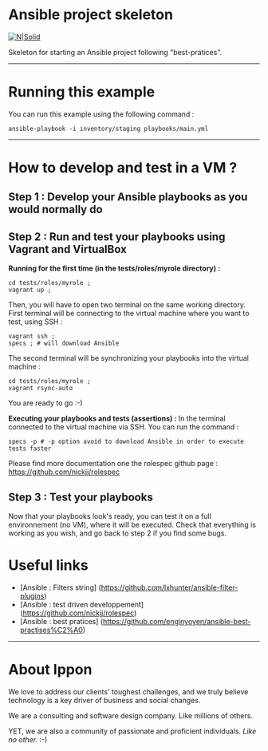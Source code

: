 Ansible project skeleton
========================

[![N|Solid](http://www.ippon.tech/wp-content/uploads/2016/07/logo_ippon-rouge-e1468235974595.png)](http://www.ippon.fr)

Skeleton for starting an Ansible project following "best-pratices".

----
Running this example
========================
You can run this example using the following command  :
```
ansible-playbook -i inventory/staging playbooks/main.yml
```

----
How to develop and test in a VM ? 
========================

Step 1 : Develop your Ansible playbooks as you would normally do
----------------------------------------------------------------

 
Step 2 : Run and test your playbooks using Vagrant and VirtualBox 
----------------------------------------------------------------
**Running for the first time (in the tests/roles/myrole directory) :** 

    cd tests/roles/myrole ; 
    vagrant up ;

Then, you will have to open two terminal on the same working directory.
First terminal will be connecting to the virtual machine where you want to test, using SSH : 

    vagrant ssh ;
    specs ; # will download Ansible

The second terminal will be synchronizing your playbooks into the virtual machine :

    cd tests/roles/myrole ; 
    vagrant rsync-auto

You are ready to go :-)

**Executing your playbooks and tests (assertions) :** 
In the terminal connected to the virtual machine via SSH. You can run the command :

    specs -p # -p option avoid to download Ansible in order to execute tests faster 
Please find more documentation one the rolespec github page : https://github.com/nickjj/rolespec 
 
Step 3 : Test your playbooks  
----------------------------------------------------------------
Now that your playbooks look's ready, you can test it on a full environnement (no VM), where it will be executed.
Check that everything is working as you wish, and go back to step 2 if you find some bugs.

Useful links
========================
- [Ansible : Filters string] (https://github.com/lxhunter/ansible-filter-plugins)
- [Ansible : test driven developpement] (https://github.com/nickjj/rolespec) 
- [Ansible : best pratices] (https://github.com/enginyoyen/ansible-best-practises%C2%A0) 

----
About Ippon
========================
We love to address our clients' toughest challenges, and we truly believe technology is a key driver of business and social changes.

We are a consulting and software design company. Like millions of others.

YET, we are also a community of passionate and proficient individuals.
*Like no other.* :-)